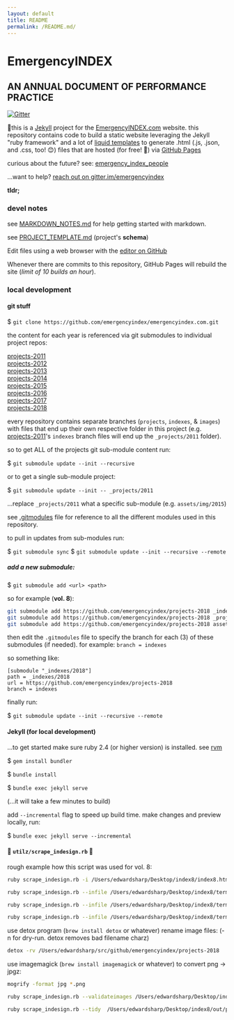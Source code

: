 ```yaml
---
layout: default
title: README
permalink: /README.md/
---
```

# EmergencyINDEX
## AN ANNUAL DOCUMENT OF PERFORMANCE PRACTICE

[![Gitter](https://badges.gitter.im/emergencyindex/community.svg)](https://gitter.im/emergencyindex/community?utm_source=badge&utm_medium=badge&utm_campaign=pr-badge)

👋this is a [Jekyll](https://jekyllrb.com/) project for the [EmergencyINDEX.com](http://emergencyindex.com) website. this repository contains code to build a static website leveraging the Jekyll "ruby framework" and a lot of [liquid templates](https://shopify.github.io/liquid/) to generate .html (.js, .json, and .css, too! 😊) files that are hosted (for free! 🙌) via [GitHub Pages](https://github.com/emergencyindex/emergencyindex.com/deployments/activity_log?environment=github-pages)


curious about the future? see: [emergency_index_people](https://github.com/orgs/emergencyindex/teams/emergency_index_people)

...want to help? [reach out on gitter.im/emergencyindex](https://gitter.im/emergencyindex)

**tldr;**

### devel notes

see [MARKDOWN_NOTES.md](MARKDOWN_NOTES.md) for help getting started with markdown.

see [PROJECT_TEMPLATE.md](PROJECT_TEMPLATE.md) (project's __schema__)

Edit files using a web browser with the [editor on GitHub](https://github.com/emergencyindex/emergencyindex.com/edit/master/README.md)

Whenever there are commits to this repository, GitHub Pages will rebuild the site (_limit of 10 builds an hour_). 

### local development 

#### git stuff 

$ `git clone https://github.com/emergencyindex/emergencyindex.com.git`

the content for each year is referenced via git submodules to individual project repos: 

[projects-2011](https://github.com/emergencyindex/projects-2011)  
[projects-2012](https://github.com/emergencyindex/projects-2012)  
[projects-2013](https://github.com/emergencyindex/projects-2013)  
[projects-2014](https://github.com/emergencyindex/projects-2014)  
[projects-2015](https://github.com/emergencyindex/projects-2015)  
[projects-2016](https://github.com/emergencyindex/projects-2016)  
[projects-2017](https://github.com/emergencyindex/projects-2017)  
[projects-2018](https://github.com/emergencyindex/projects-2018)  

every repository contains separate branches (`projects`, `indexes`, & `images`) with files that end up their own respective folder in this project (e.g. [projects-2011](https://github.com/emergencyindex/projects-2011)'s `indexes` branch files will end up the `_projects/2011` folder).  

so to get ALL of the projects git sub-module content run:

$ `git submodule update --init --recursive`

or to get a single sub-module project:

$ `git submodule update --init -- _projects/2011`

...replace `_projects/2011` what a specific sub-module (e.g. `assets/img/2015`) 

see [.gitmodules](https://github.com/emergencyindex/emergencyindex.com/blob/master/.gitmodules) file for reference to all the different modules used in this repository.

to pull in updates from sub-modules run:

$ `git submodule sync`
$ `git submodule update --init --recursive --remote`

##### add a new submodule: 

$ `git submodule add <url> <path>`

so for example (__vol. 8__):
```sh
git submodule add https://github.com/emergencyindex/projects-2018 _indexes/2018
git submodule add https://github.com/emergencyindex/projects-2018 _projects/2018
git submodule add https://github.com/emergencyindex/projects-2018 assets/img/2018
```

then edit the `.gitmodules` file to specify the branch for each (3) of these submodules (if needed). for example: `branch = indexes`

so something like: 

```
[submodule "_indexes/2018"]
path = _indexes/2018
url = https://github.com/emergencyindex/projects-2018
branch = indexes
```

finally run:

$ `git submodule update --init --recursive --remote`


#### Jekyll (for local development)

...to get started make sure ruby 2.4 (or higher version) is installed. see [rvm](https://rvm.io/)

$ `gem install bundler`

$ `bundle install`

$ `bundle exec jekyll serve` 

(...it will take a few minutes to build)

add `--incremental` flag to speed up build time. make changes and preview locally, run:

$ `bundle exec jekyll serve --incremental`

#### 🔪 `utilz/scrape_indesign.rb` 🔪

rough example how this script was used for vol. 8:

```sh
ruby scrape_indesign.rb -i /Users/edwardsharp/Desktop/index8/index8.html -d /Users/edwardsharp/Desktop/index8/out -v 2018 -p

ruby scrape_indesign.rb --infile /Users/edwardsharp/Desktop/index8/terms.html --out /Users/edwardsharp/Desktop/index8/out --volume 2018 --terms --dryrun

ruby scrape_indesign.rb --infile /Users/edwardsharp/Desktop/index8/terms.html --out /Users/edwardsharp/src/github/emergencyindex/projects-2018 --terms

ruby scrape_indesign.rb --infile /Users/edwardsharp/Desktop/index8/terms.html --volume 2018 --termsindex
```
use detox program (`brew install detox` or whatever) rename image files:  (-n for dry-run. detox removes bad filename charz)
```sh
detox -rv /Users/edwardsharp/src/github/emergencyindex/projects-2018
```
use imagemagick (`brew install imagemagick` or whatever) to convert png -> jpgz:
```sh
mogrify -format jpg *.png

ruby scrape_indesign.rb --validateimages /Users/edwardsharp/Desktop/index8/out/projects/2018 --validateimagesdir /Users/edwardsharp/src/github/emergencyindex/projects-2018

ruby scrape_indesign.rb --tidy  /Users/edwardsharp/Desktop/index8/out/projects/2018/
```
